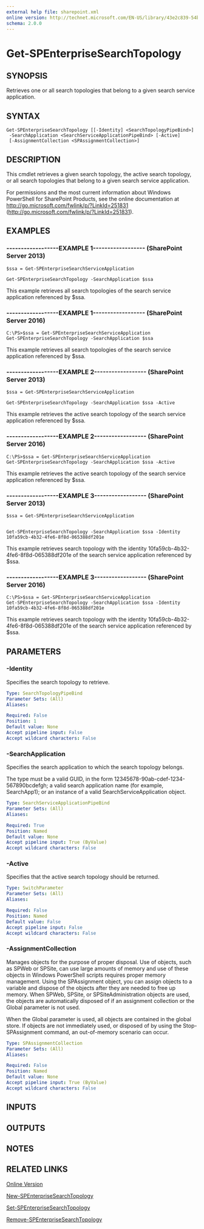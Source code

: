 ```yaml
---
external help file: sharepoint.xml
online version: http://technet.microsoft.com/EN-US/library/43e2c839-54b8-4f78-b883-abc1dbea617c(Office.15).aspx
schema: 2.0.0
---
```


# Get-SPEnterpriseSearchTopology

## SYNOPSIS
Retrieves one or all search topologies that belong to a given search service application.

## SYNTAX

```
Get-SPEnterpriseSearchTopology [[-Identity] <SearchTopologyPipeBind>]
 -SearchApplication <SearchServiceApplicationPipeBind> [-Active]
 [-AssignmentCollection <SPAssignmentCollection>]
```

## DESCRIPTION
This cmdlet retrieves a given search topology, the active search topology, or all search topologies that belong to a given search service application.

For permissions and the most current information about Windows PowerShell for SharePoint Products, see the online documentation at http://go.microsoft.com/fwlink/p/?LinkId=251831 (http://go.microsoft.com/fwlink/p/?LinkId=251831).

## EXAMPLES

### ------------------EXAMPLE 1------------------ (SharePoint Server 2013)
```
$ssa = Get-SPEnterpriseSearchServiceApplication

Get-SPEnterpriseSearchTopology -SearchApplication $ssa
```

This example retrieves all search topologies of the search service application referenced by $ssa.

### ------------------EXAMPLE 1------------------ (SharePoint Server 2016)
```
C:\PS>$ssa = Get-SPEnterpriseSearchServiceApplication
Get-SPEnterpriseSearchTopology -SearchApplication $ssa
```

This example retrieves all search topologies of the search service application referenced by $ssa.

### ------------------EXAMPLE 2------------------ (SharePoint Server 2013)
```
$ssa = Get-SPEnterpriseSearchServiceApplication

Get-SPEnterpriseSearchTopology -SearchApplication $ssa -Active
```

This example retrieves the active search topology of the search service application referenced by $ssa.

### ------------------EXAMPLE 2------------------ (SharePoint Server 2016)
```
C:\PS>$ssa = Get-SPEnterpriseSearchServiceApplication
Get-SPEnterpriseSearchTopology -SearchApplication $ssa -Active
```

This example retrieves the active search topology of the search service application referenced by $ssa.

### ------------------EXAMPLE 3------------------ (SharePoint Server 2013)
```
$ssa = Get-SPEnterpriseSearchServiceApplication


Get-SPEnterpriseSearchTopology -SearchApplication $ssa -Identity 10fa59cb-4b32-4fe6-8f8d-065388df201e
```

This example retrieves search topology with the identity 10fa59cb-4b32-4fe6-8f8d-065388df201e of the search service application referenced by $ssa.

### ------------------EXAMPLE 3------------------ (SharePoint Server 2016)
```
C:\PS>$ssa = Get-SPEnterpriseSearchServiceApplication
Get-SPEnterpriseSearchTopology -SearchApplication $ssa -Identity 10fa59cb-4b32-4fe6-8f8d-065388df201e
```

This example retrieves search topology with the identity 10fa59cb-4b32-4fe6-8f8d-065388df201e of the search service application referenced by $ssa.

## PARAMETERS

### -Identity
Specifies the search topology to retrieve.

```yaml
Type: SearchTopologyPipeBind
Parameter Sets: (All)
Aliases: 

Required: False
Position: 1
Default value: None
Accept pipeline input: False
Accept wildcard characters: False
```

### -SearchApplication
Specifies the search application to which the search topology belongs.

The type must be a valid GUID, in the form 12345678-90ab-cdef-1234-567890bcdefgh; a valid search application name (for example, SearchApp1); or an instance of a valid SearchServiceApplication object.

```yaml
Type: SearchServiceApplicationPipeBind
Parameter Sets: (All)
Aliases: 

Required: True
Position: Named
Default value: None
Accept pipeline input: True (ByValue)
Accept wildcard characters: False
```

### -Active
Specifies that the active search topology should be returned.

```yaml
Type: SwitchParameter
Parameter Sets: (All)
Aliases: 

Required: False
Position: Named
Default value: False
Accept pipeline input: False
Accept wildcard characters: False
```

### -AssignmentCollection
Manages objects for the purpose of proper disposal.
Use of objects, such as SPWeb or SPSite, can use large amounts of memory and use of these objects in Windows PowerShell scripts requires proper memory management.
Using the SPAssignment object, you can assign objects to a variable and dispose of the objects after they are needed to free up memory.
When SPWeb, SPSite, or SPSiteAdministration objects are used, the objects are automatically disposed of if an assignment collection or the Global parameter is not used.

When the Global parameter is used, all objects are contained in the global store.
If objects are not immediately used, or disposed of by using the Stop-SPAssignment command, an out-of-memory scenario can occur.

```yaml
Type: SPAssignmentCollection
Parameter Sets: (All)
Aliases: 

Required: False
Position: Named
Default value: None
Accept pipeline input: True (ByValue)
Accept wildcard characters: False
```

## INPUTS

## OUTPUTS

## NOTES

## RELATED LINKS

[Online Version](http://technet.microsoft.com/EN-US/library/43e2c839-54b8-4f78-b883-abc1dbea617c(Office.15).aspx)

[New-SPEnterpriseSearchTopology]()

[Set-SPEnterpriseSearchTopology]()

[Remove-SPEnterpriseSearchTopology]()


